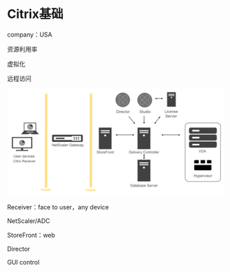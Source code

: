 # Citrix基础

company：USA

资源利用率

虚拟化

远程访问   



![xaxd-overview-components](./assets/1.Citrix基础/xaxd-overview-components.png)

Receiver：face to user，any device

NetScaler/ADC

StoreFront：web

Director

GUI control

